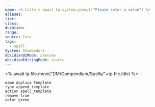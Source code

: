 ```yaml
---
name: <% title = await tp.system.prompt("Please enter a value") %>
aliases: 
tier: 
class: 
duration: 
range: 
source: Core
tags:
  - spell
System: Shadowdark
obsidianUIMode: preview
obsidianEditingMode: source
---
```




<% await tp.file.move("DM/Compendium/Spells/"+tp.file.title) %>

```button
name Applica Template
type append template
action spell_template
remove true
color green
```
